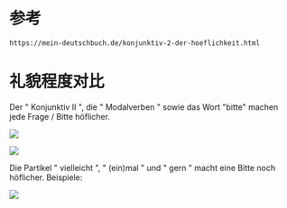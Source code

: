 # 参考
`````
https://mein-deutschbuch.de/konjunktiv-2-der-hoeflichkeit.html
`````

# 礼貌程度对比
Der " Konjunktiv II ", die " Modalverben " sowie das Wort "bitte" machen jede Frage / Bitte höflicher.

![](Höflichkeit/Beispiele_1.png)

![](Höflichkeit/Beispiele_2.png)

Die Partikel " vielleicht ", " (ein)mal " und " gern " macht eine Bitte noch höflicher. Beispiele:

![](Höflichkeit/Beispiele_3.png)